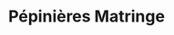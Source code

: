 ---
title: "Pépinières Matringe"
url: /brenthonne/pepinieres-matringe/
shop: centre de jardinage
---
